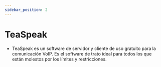 ```yaml
---
sidebar_position: 2
---
```


# TeaSpeak
- TeaSpeak es un software de servidor y cliente de uso gratuito para la comunicación VoIP. Es el software de trato ideal para todos los que están molestos por los límites y restricciones.
